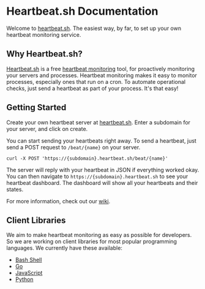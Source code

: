 # Heartbeat.sh Documentation
Welcome to [heartbeat.sh](https://heartbeat.sh). The easiest way, by far, to set up your own heartbeat monitoring service.

## Why Heartbeat.sh?
[Heartbeat.sh](https://heartbeat.sh) is a free [heartbeat monitoring](https://en.wikipedia.org/wiki/Heartbeat_(computing)) tool, for proactively monitoring your servers and processes. Heartbeat monitoring makes it easy to monitor processes, especially ones that run on a cron. To automate operational checks, just send a heartbeat as part of your process. It's that easy!

## Getting Started
Create your own heartbeat server at [heartbeat.sh](https://heartbeat.sh). Enter a subdomain for your server, and click on create.

You can start sending your heartbeats right away. To send a heartbeat, just send a POST request to `/beat/{name}` on your server.
```
curl -X POST 'https://{subdomain}.heartbeat.sh/beat/{name}'
```
The server will reply with your heartbeat in JSON if everything worked okay. You can then navigate to `https://{subdomain}.heartbeat.sh` to see your heartbeat dashboard. The dashboard will show all your heartbeats and their states.

For more information, check out our [wiki](https://github.com/heartbeat-sh/documentation/wiki).
 
 ## Client Libraries
 
We aim to make heartbeat monitoring as easy as possible for developers. So we are working on client libraries for most popular programming languages. We currently have these available:

- [Bash Shell](https://github.com/heartbeat-sh/heartbeat.sh)
- [Go](https://github.com/heartbeat-sh/heartbeat.go)
- [JavaScript](https://www.npmjs.com/package/heartbeat-sh)
- [Python](https://pypi.org/project/heartbeat-sh/)
